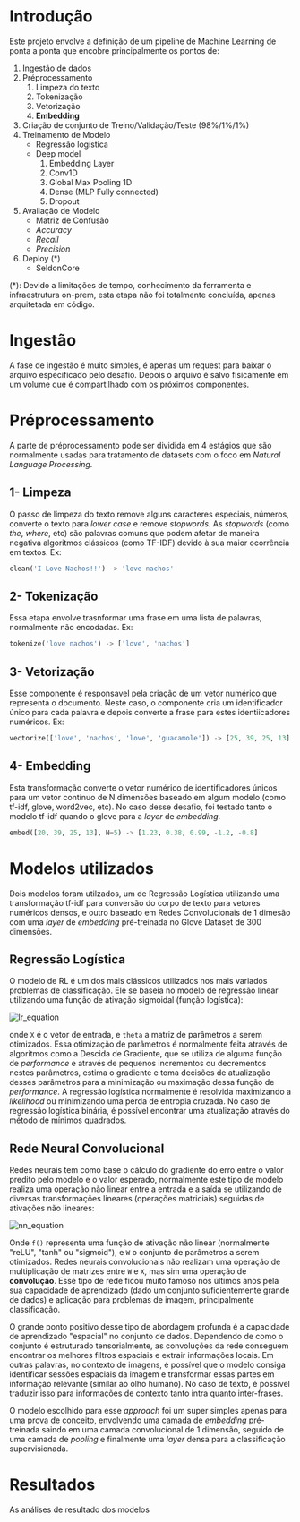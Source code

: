 # Introdução

Este projeto envolve a definição de um pipeline de Machine Learning de ponta a ponta que encobre principalmente os pontos de:

1. Ingestão de dados
2. Préprocessamento
    1. Limpeza do texto
    2. Tokenização
    3. Vetorização
    4. __Embedding__
3. Criação de conjunto de Treino/Validação/Teste (98%/1%/1%)
4. Treinamento de Modelo
    - Regressão logística
    - Deep model
        1. Embedding Layer
        2. Conv1D
        3. Global Max Pooling 1D
        4. Dense (MLP Fully connected)
        5. Dropout
5. Avaliação de Modelo
    - Matriz de Confusão
    - _Accuracy_
    - _Recall_
    - _Precision_
6. Deploy (\*)
    - SeldonCore

(\*): Devido a limitações de tempo, conhecimento da ferramenta e infraestrutura on-prem, esta etapa não foi totalmente concluída, apenas arquitetada em código.

# Ingestão
A fase de ingestão é muito simples, é apenas um request para baixar o arquivo especificado pelo desafio. Depois o arquivo é salvo fisicamente em um volume que é compartilhado com os próximos componentes.

# Préprocessamento
A parte de préprocessamento pode ser dividida em 4 estágios que são normalmente usadas para tratamento de datasets com o foco em _Natural Language Processing_. 
## 1- Limpeza
O passo de limpeza do texto remove alguns caracteres especiais, números, converte o texto para _lower case_ e remove _stopwords_. As _stopwords_ (como _the_, _where_, etc) são palavras comuns que podem afetar de maneira negativa algoritmos clássicos (como TF-IDF) devido à sua maior ocorrência em textos. Ex:

```python
clean('I Love Nachos!!') -> 'love nachos'
```

## 2- Tokenização
Essa etapa envolve trasnformar uma frase em uma lista de palavras, normalmente não encodadas. Ex:

```python
tokenize('love nachos') -> ['love', 'nachos']
```

## 3- Vetorização
Esse componente é responsavel pela criação de um vetor numérico que representa o documento. Neste caso, o componente cria um identificador único para cada palavra e depois converte a frase para estes identiicadores numéricos. Ex:

```python
vectorize(['love', 'nachos', 'love', 'guacamole']) -> [25, 39, 25, 13]
```

## 4- Embedding
Esta transformação converte o vetor numérico de identificadores únicos para um vetor contínuo de N dimensões baseado em algum modelo (como tf-idf, glove, word2vec, etc). No caso desse desafio, foi testado tanto o modelo tf-idf quando o glove para a _layer_ de _embedding_.

```python
embed([20, 39, 25, 13], N=5) -> [1.23, 0.38, 0.99, -1.2, -0.8]
```

# Modelos utilizados

Dois modelos foram utilzados, um de Regressão Logística utilizando uma transformação tf-idf para conversão do corpo de texto para vetores numéricos densos, e outro baseado em Redes Convolucionais de 1 dimesão com uma _layer_ de _embedding_ pré-treinada no Glove Dataset de 300 dimensões.

## Regressão Logística
O modelo de RL é um dos mais clássicos utilizados nos mais variados problemas de classificação. Ele se baseia no modelo de regressão linear utilizando uma função de ativação sigmoidal (função logística):

![lr_equation](http://www.sciweavers.org/upload/Tex2Img_1604552726/render.png)

onde `X` é o vetor de entrada, e `theta` a matriz de parâmetros a serem otimizados. Essa otimização de parâmetros é normalmente feita através de algoritmos como a Descida de Gradiente, que se utiliza de alguma função de _performance_ e através de pequenos incrementos ou decrementos nestes parâmetros, estima o gradiente e toma decisões de atualização desses parâmetros para a minimização ou maximação dessa função de _performance_. 
A regressão logística normalmente é resolvida maximizando a _likelihood_ ou minimizando uma perda de entropia cruzada. No caso de regressão logística binária, é possível encontrar uma atualização através do método de mínimos quadrados.

## Rede Neural Convolucional
Redes neurais tem como base o cálculo do gradiente do erro entre o valor predito pelo modelo e o valor esperado, normalmente este tipo de modelo realiza uma operação não linear entre a entrada e a saída se utilizando de diversas transformações lineares (operações matriciais) seguidas de ativações não lineares:

![nn_equation](http://www.sciweavers.org/upload/Tex2Img_1604553541/render.png)

Onde `f()` representa uma função de ativação não linear (normalmente "reLU", "tanh" ou "sigmoid"), e `W` o conjunto de parâmetros a serem otimizados. Redes neurais convolucionais não realizam uma operação de multiplicação de matrizes entre `W` e `X`, mas sim uma operação de **convolução**. Esse tipo de rede ficou muito famoso nos últimos anos pela sua capacidade de aprendizado (dado um conjunto suficientemente grande de dados) e aplicação para problemas de imagem, principalmente classificação.

O grande ponto positivo desse tipo de abordagem profunda é a capacidade de aprendizado "espacial" no conjunto de dados. Dependendo de como o conjunto é estruturado tensorialmente, as convoluções da rede conseguem encontrar os melhores filtros espaciais e extrair informações locais. Em outras palavras, no contexto de imagens, é possível que o modelo consiga identificar sessões espaciais da imagem e transformar essas partes em informação relevante (similar ao olho humano). No caso de texto, é possível traduzir isso para informações de contexto tanto intra quanto inter-frases.

O modelo escolhido para esse *approach* foi um super simples apenas para uma prova de conceito, envolvendo uma camada de *embedding* pré-treinada saindo em uma camada convolucional de 1 dimensão, seguido de uma camada de *pooling* e finalmente uma *layer* densa para a classificação supervisionada.

# Resultados

As análises de resultado dos modelos 